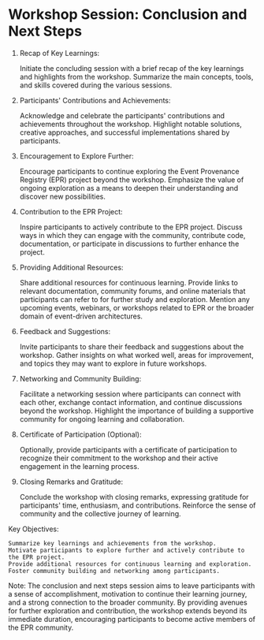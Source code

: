 # Workshop Session: Conclusion and Next Steps

1. Recap of Key Learnings:

    Initiate the concluding session with a brief recap of the key learnings and highlights from the workshop. Summarize the main concepts, tools, and skills covered during the various sessions.

2. Participants' Contributions and Achievements:

    Acknowledge and celebrate the participants' contributions and achievements throughout the workshop. Highlight notable solutions, creative approaches, and successful implementations shared by participants.

3. Encouragement to Explore Further:

    Encourage participants to continue exploring the Event Provenance Registry (EPR) project beyond the workshop. Emphasize the value of ongoing exploration as a means to deepen their understanding and discover new possibilities.

4. Contribution to the EPR Project:

    Inspire participants to actively contribute to the EPR project. Discuss ways in which they can engage with the community, contribute code, documentation, or participate in discussions to further enhance the project.

5. Providing Additional Resources:

    Share additional resources for continuous learning. Provide links to relevant documentation, community forums, and online materials that participants can refer to for further study and exploration.
    Mention any upcoming events, webinars, or workshops related to EPR or the broader domain of event-driven architectures.

6. Feedback and Suggestions:

    Invite participants to share their feedback and suggestions about the workshop. Gather insights on what worked well, areas for improvement, and topics they may want to explore in future workshops.

7. Networking and Community Building:

    Facilitate a networking session where participants can connect with each other, exchange contact information, and continue discussions beyond the workshop.
    Highlight the importance of building a supportive community for ongoing learning and collaboration.

8. Certificate of Participation (Optional):

    Optionally, provide participants with a certificate of participation to recognize their commitment to the workshop and their active engagement in the learning process.

9. Closing Remarks and Gratitude:

    Conclude the workshop with closing remarks, expressing gratitude for participants' time, enthusiasm, and contributions. Reinforce the sense of community and the collective journey of learning.

Key Objectives:

    Summarize key learnings and achievements from the workshop.
    Motivate participants to explore further and actively contribute to the EPR project.
    Provide additional resources for continuous learning and exploration.
    Foster community building and networking among participants.

Note: The conclusion and next steps session aims to leave participants with a sense of accomplishment, motivation to continue their learning journey, and a strong connection to the broader community. By providing avenues for further exploration and contribution, the workshop extends beyond its immediate duration, encouraging participants to become active members of the EPR community.